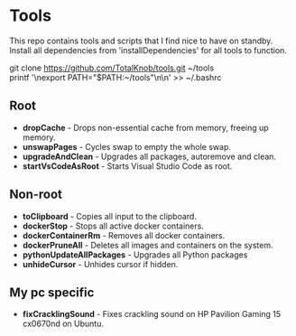 # Tools
This repo contains tools and scripts that I find nice to have on standby. Install all dependencies from 'installDependencies' for all tools to function.

git clone https://github.com/TotalKnob/tools.git ~/tools  
printf '\nexport PATH="$PATH:\~/tools"\n\n' >> \~/.bashrc  

## Root
* **dropCache** - Drops non-essential cache from memory, freeing up memory.
* **unswapPages** - Cycles swap to empty the whole swap.
* **upgradeAndClean** - Upgrades all packages, autoremove and clean.
* **startVsCodeAsRoot** - Starts Visual Studio Code as root.

## Non-root
* **toClipboard** - Copies all input to the clipboard.
* **dockerStop** - Stops all active docker containers.
* **dockerContainerRm** - Removes all docker containers.
* **dockerPruneAll** - Deletes all images and containers on the system.
* **pythonUpdateAllPackages** - Upgrades all Python packages
* **unhideCursor** - Unhides cursor if hidden.

## My pc specific
* **fixCracklingSound** - Fixes crackling sound on HP Pavilion Gaming 15 cx0670nd on Ubuntu.

